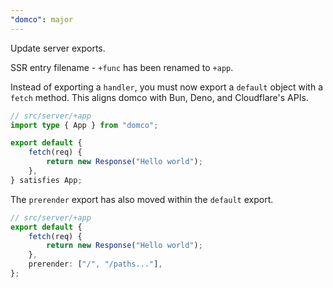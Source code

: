 ```yaml
---
"domco": major
---
```


Update server exports.

SSR entry filename - `+func` has been renamed to `+app`.

Instead of exporting a `handler`, you must now export a `default` object with a `fetch` method. This aligns domco with Bun, Deno, and Cloudflare's APIs.

```ts
// src/server/+app
import type { App } from "domco";

export default {
	fetch(req) {
		return new Response("Hello world");
	},
} satisfies App;
```

The `prerender` export has also moved within the `default` export.

```ts
// src/server/+app
export default {
	fetch(req) {
		return new Response("Hello world");
	},
	prerender: ["/", "/paths..."],
};
```
